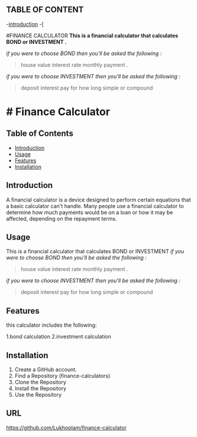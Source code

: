 ## TABLE OF CONTENT
-[introduction](#introduction)
-[

#FINANCE CALCULATOR 
**This is a financial calculator that calculates BOND or INVESTMENT .**

*if you were to choose BOND then you'll be asked the following :*
> house value
> interest rate
> monthly payment .

*if you were to choose INVESTMENT then you'll be asked the following :*
> deposit
> interest 
> pay for how long 
>  simple or compound 



#  # Finance Calculator



## Table of Contents

- [Introduction](#introduction)
- [Usage](#usage)
- [Features](#features)
- [Installation](#installation)

## Introduction

A financial calculator is a device designed to perform certain equations that a basic calculator can't handle. Many people use a financial calculator to determine how much payments would be on a loan or how it may be affected, depending on the repayment terms.

## Usage
This is a financial calculator that calculates BOND or INVESTMENT
*if you were to choose BOND then you'll be asked the following :*
> house value
> interest rate
> monthly payment .

*if you were to choose INVESTMENT then you'll be asked the following :*
> deposit
> interest 
> pay for how long 
>  simple or compound 

 
## Features
this calculator includes the following:

1.bond calculation
2.investment calculation

## Installation

1. Create a GitHub account.
2. Find a Repository (finance-calculators)
3. Clone the Repository
4. Install the Repository
5. Use the Repository

## URL
https://github.com/Lukhoplam/finance-calculator
